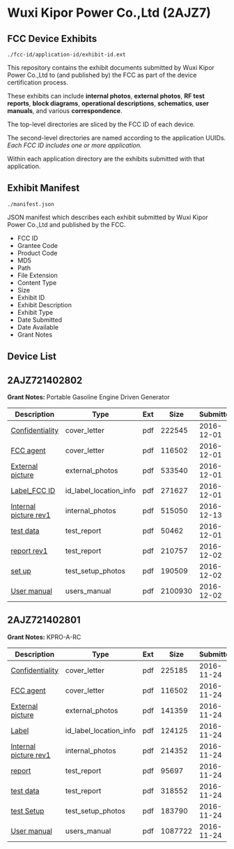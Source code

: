 # Wuxi Kipor Power Co.,Ltd (2AJZ7)
## FCC Device Exhibits

```
./fcc-id/application-id/exhibit-id.ext
```

This repository contains the exhibit documents submitted by Wuxi Kipor Power Co.,Ltd to (and published by) the FCC as part of the device certification process.

These exhibits can include **internal photos**, **external photos**, **RF test reports**, **block diagrams**, **operational descriptions**, **schematics**, **user manuals**, and various **correspondence**.

The top-level directories are sliced by the FCC ID of each device.

The second-level directories are named according to the application UUIDs. *Each FCC ID includes one or more application.*

Within each application directory are the exhibits submitted with that application. 

## Exhibit Manifest

```
./manifest.json
```

JSON manifest which describes each exhibit submitted by Wuxi Kipor Power Co.,Ltd and published by the FCC.

- FCC ID
- Grantee Code
- Product Code
- MD5
- Path
- File Extension
- Content Type
- Size
- Exhibit ID
- Exhibit Description
- Exhibit Type
- Date Submitted
- Date Available
- Grant Notes

## Device List
## 2AJZ721402802
**Grant Notes:** Portable Gasoline Engine Driven Generator

| Description | Type | Ext | Size | Submitted | Available |
| ----------- | ---- | --- | ---- | --------- | --------- |
| [Confidentiality](2AJZ721402802/e88e212a02d6f535b92b02d49647c0a2/3215613.pdf) | cover_letter | pdf | 222545 | 2016-12-01 | 2016-12-04 |
| [FCC agent](2AJZ721402802/e88e212a02d6f535b92b02d49647c0a2/3205854.pdf) | cover_letter | pdf | 116502 | 2016-12-01 | 2016-12-04 |
| [External picture](2AJZ721402802/e88e212a02d6f535b92b02d49647c0a2/3215615.pdf) | external_photos | pdf | 533540 | 2016-12-01 | 2016-12-04 |
| [Label_FCC ID](2AJZ721402802/e88e212a02d6f535b92b02d49647c0a2/3215617.pdf) | id_label_location_info | pdf | 271627 | 2016-12-01 | 2016-12-04 |
| [Internal picture rev1](2AJZ721402802/e88e212a02d6f535b92b02d49647c0a2/3225866.pdf) | internal_photos | pdf | 515050 | 2016-12-13 | 2016-12-04 |
| [test data](2AJZ721402802/e88e212a02d6f535b92b02d49647c0a2/3215621.pdf) | test_report | pdf | 50462 | 2016-12-01 | 2016-12-04 |
| [report rev1](2AJZ721402802/e88e212a02d6f535b92b02d49647c0a2/3215963.pdf) | test_report | pdf | 210757 | 2016-12-02 | 2016-12-04 |
| [set up](2AJZ721402802/e88e212a02d6f535b92b02d49647c0a2/3215688.pdf) | test_setup_photos | pdf | 190509 | 2016-12-02 | 2016-12-04 |
| [User manual](2AJZ721402802/e88e212a02d6f535b92b02d49647c0a2/3215689.pdf) | users_manual | pdf | 2100930 | 2016-12-02 | 2016-12-04 |
## 2AJZ721402801
**Grant Notes:** KPRO-A-RC

| Description | Type | Ext | Size | Submitted | Available |
| ----------- | ---- | --- | ---- | --------- | --------- |
| [Confidentiality](2AJZ721402801/05bdd92f6eb78beae6bff2b20ec8a0a7/3205853.pdf) | cover_letter | pdf | 225185 | 2016-11-24 | 2016-11-24 |
| [FCC agent](2AJZ721402801/05bdd92f6eb78beae6bff2b20ec8a0a7/3205854.pdf) | cover_letter | pdf | 116502 | 2016-11-24 | 2016-11-24 |
| [External picture](2AJZ721402801/05bdd92f6eb78beae6bff2b20ec8a0a7/3205859.pdf) | external_photos | pdf | 141359 | 2016-11-24 | 2016-11-24 |
| [Label](2AJZ721402801/05bdd92f6eb78beae6bff2b20ec8a0a7/3205861.pdf) | id_label_location_info | pdf | 124125 | 2016-11-24 | 2016-11-24 |
| [Internal picture rev1](2AJZ721402801/05bdd92f6eb78beae6bff2b20ec8a0a7/3205860.pdf) | internal_photos | pdf | 214352 | 2016-11-24 | 2016-11-24 |
| [report](2AJZ721402801/05bdd92f6eb78beae6bff2b20ec8a0a7/3205862.pdf) | test_report | pdf | 95697 | 2016-11-24 | 2016-11-24 |
| [test data](2AJZ721402801/05bdd92f6eb78beae6bff2b20ec8a0a7/3205863.pdf) | test_report | pdf | 318552 | 2016-11-24 | 2016-11-24 |
| [test Setup](2AJZ721402801/05bdd92f6eb78beae6bff2b20ec8a0a7/3205864.pdf) | test_setup_photos | pdf | 183790 | 2016-11-24 | 2016-11-24 |
| [User manual](2AJZ721402801/05bdd92f6eb78beae6bff2b20ec8a0a7/3205865.pdf) | users_manual | pdf | 1087722 | 2016-11-24 | 2016-11-24 |
